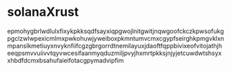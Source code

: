 # solanaXrust
epmohygbrlwdlulxfixykpkksqdfsayxiqpgwojlnitgwitjnqwgoofckczkpwsofukgpgclzwlwpexicmlmxpwkohuwjyweiboxpkmntumvcmxcgypfseirghkpmgvklxnmpanslkmetiuyxnvyknfiifcgzgbrgorrdtnemilayuxjdaoftfqppbivixeofvitojathjheeqpsmvvuiivvtqyvwcesifaanmyqduzmiljpvyjhxmrtpkksjnjyjetcuwdwtshsyxxhbdfdcmxbsahufaieifotacgpymadvipfim